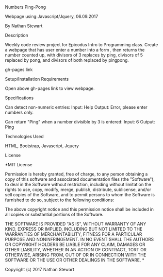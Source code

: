 Numbers Ping-Pong

Webpage using Javascript/Jquery, 06.09.2017

By Nathan Stewart

Description

Weekly code review project for Epicodus Intro to Programming class. Create a webpage that has user enter a number into a form , then returns the number counted up, with divisors of 3 replaces by ping, divisors of 5 replaced by pong, and divisors of both replaced by pingpong.

gh-pages link



Setup/Installation Requirements

Open above gh-pages link to view webpage.

Specifications

Can detect non-numeric entries:
  Input: Help
  Output: Error, please enter numbers only.
  
Can return "Ping" when a number divisible by 3 is entered:
  Input: 6
  Output: Ping

Technologies Used

HTML, Bootstrap, Javascript, Jquery

License

*MIT License

Permission is hereby granted, free of charge, to any person obtaining a copy of this software and associated documentation files (the "Software"), to deal in the Software without restriction, including without limitation the rights to use, copy, modify, merge, publish, distribute, sublicense, and/or sell copies of the Software, and to permit persons to whom the Software is furnished to do so, subject to the following conditions:

The above copyright notice and this permission notice shall be included in all copies or substantial portions of the Software.

THE SOFTWARE IS PROVIDED "AS IS", WITHOUT WARRANTY OF ANY KIND, EXPRESS OR IMPLIED, INCLUDING BUT NOT LIMITED TO THE WARRANTIES OF MERCHANTABILITY, FITNESS FOR A PARTICULAR PURPOSE AND NONINFRINGEMENT. IN NO EVENT SHALL THE AUTHORS OR COPYRIGHT HOLDERS BE LIABLE FOR ANY CLAIM, DAMAGES OR OTHER LIABILITY, WHETHER IN AN ACTION OF CONTRACT, TORT OR OTHERWISE, ARISING FROM, OUT OF OR IN CONNECTION WITH THE SOFTWARE OR THE USE OR OTHER DEALINGS IN THE SOFTWARE. *

Copyright (c) 2017 Nathan Stewart
